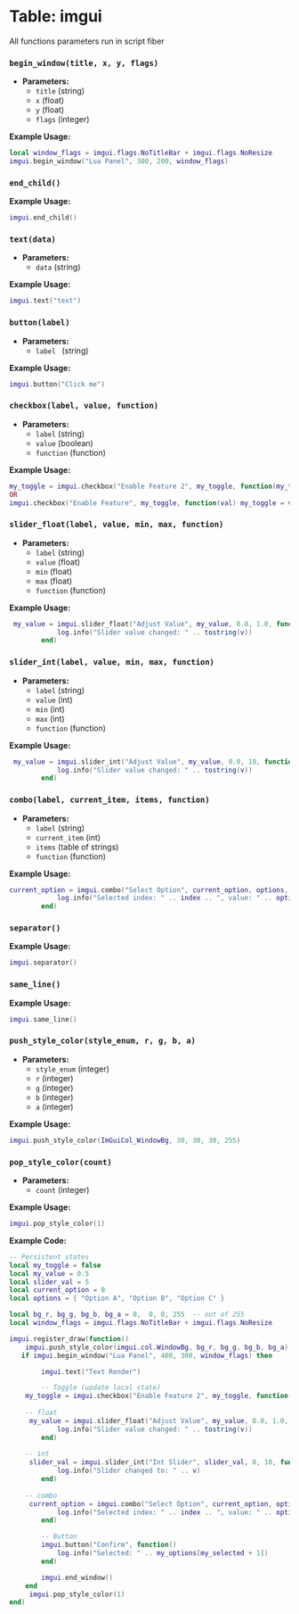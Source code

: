 # Table: imgui

All functions parameters run in script fiber

### `begin_window(title, x, y, flags)`

- **Parameters:**
  - `title` (string)
  - `x` (float)
  - `y` (float)
  - `flags` (integer)
    
**Example Usage:**
```lua
local window_flags = imgui.flags.NoTitleBar + imgui.flags.NoResize
imgui.begin_window("Lua Panel", 300, 200, window_flags)
```

### `end_child()`
    
**Example Usage:**
```lua
imgui.end_child()
```

### `text(data)`

- **Parameters:**
  - `data` (string)

**Example Usage:**
```lua
imgui.text("text")
```

### `button(label)`

- **Parameters:**
  - `label ` (string)

**Example Usage:**
```lua
imgui.button("Click me")
```

### `checkbox(label, value, function)`

- **Parameters:**
  - `label` (string)
  - `value` (boolean)
  - `function` (function)

**Example Usage:**
```lua
my_toggle = imgui.checkbox("Enable Feature 2", my_toggle, function(my_toggle) log.info("test: " .. tostring(my_toggle)) end)
OR
imgui.checkbox("Enable Feature", my_toggle, function(val) my_toggle = val log.info("test: " .. tostring(val)) end)
```

### `slider_float(label, value, min, max, function)`

- **Parameters:**
  - `label` (string)
  - `value` (float)
  - `min` (float)
  - `max` (float)
  - `function` (function)

**Example Usage:**
```lua
 my_value = imgui.slider_float("Adjust Value", my_value, 0.0, 1.0, function(v)
            log.info("Slider value changed: " .. tostring(v))
        end)
```

### `slider_int(label, value, min, max, function)`

- **Parameters:**
  - `label` (string)
  - `value` (int)
  - `min` (int)
  - `max` (int)
  - `function` (function)

**Example Usage:**
```lua
 my_value = imgui.slider_int("Adjust Value", my_value, 0.0, 10, function(v)
            log.info("Slider value changed: " .. tostring(v))
        end)
```

### `combo(label, current_item, items, function)`

- **Parameters:**
  - `label` (string)
  - `current_item` (int)
  - `items` (table of strings)
  - `function` (function)

**Example Usage:**
```lua
current_option = imgui.combo("Select Option", current_option, options, function(index)
            log.info("Selected index: " .. index .. ", value: " .. options[index + 1])
        end)
```

### `separator()`

**Example Usage:**
```lua
imgui.separator()
```

### `same_line()`

**Example Usage:**
```lua
imgui.same_line()
```


### `push_style_color(style_enum, r, g, b, a)`

- **Parameters:**
  - `style_enum` (integer)
  - `r` (integer)
  - `g` (integer)
  - `b` (integer)
  - `a` (integer)

**Example Usage:**
```lua
imgui.push_style_color(ImGuiCol_WindowBg, 30, 30, 30, 255)
```

### `pop_style_color(count)`

- **Parameters:**
  - `count` (integer)

**Example Usage:**
```lua
imgui.pop_style_color(1)
```


**Example Code:**
```lua
-- Persistent states
local my_toggle = false
local my_value = 0.5
local slider_val = 5
local current_option = 0
local options = { "Option A", "Option B", "Option C" }

local bg_r, bg_g, bg_b, bg_a = 0,  0, 0, 255  -- out of 255
local window_flags = imgui.flags.NoTitleBar + imgui.flags.NoResize

imgui.register_draw(function()	
	imgui.push_style_color(imgui.col.WindowBg, bg_r, bg_g, bg_b, bg_a)
   if imgui.begin_window("Lua Panel", 400, 300, window_flags) then

        imgui.text("Text Render")

        -- Toggle (update local state)
	my_toggle = imgui.checkbox("Enable Feature 2", my_toggle, function(my_toggle) log.info("test: " .. tostring(my_toggle)) end)
	
	-- float 
	 my_value = imgui.slider_float("Adjust Value", my_value, 0.0, 1.0, function(v)
            log.info("Slider value changed: " .. tostring(v))
        end)
	
	-- int 
	 slider_val = imgui.slider_int("Int Slider", slider_val, 0, 10, function(v)
            log.info("Slider changed to: " .. v)
        end)
	
	-- combo 
 	 current_option = imgui.combo("Select Option", current_option, options, function(index)
            log.info("Selected index: " .. index .. ", value: " .. options[index + 1])
        end)

        -- Button
        imgui.button("Confirm", function()
            log.info("Selected: " .. my_options[my_selected + 1])
        end)

        imgui.end_window()
    end
	 imgui.pop_style_color(1)
end)

```
